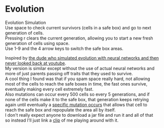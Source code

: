 # Evolution
Evolution Simulation  
Use space to check current survivors (cells in a safe box) and go to next generation of cells.  
Pressing r clears the current generation, allowing you to start a new fresh generation of cells using space.  
Use 1-9 and the 4 arrow keys to switch the safe box areas.  


Inspired by [the dude who simulated evolution with neural networks and then never looked back at youtube](https://www.youtube.com/watch?v=N3tRFayqVtk).  
My version is similar except without the use of actual neural networks and more of just parents passing off traits that they used to survive.   
A cool thing I found was that if you spam space really hard, not allowing most of the cells to reach the safe boxes in time, the fast ones survive, eventually making every cell extremely fast.  
Also mutations can occur every 500 cells so every 5 generations, and if none of the cells make it to the safe box, that generation keeps retrying again until eventually a [specific mutation occurs](https://youtu.be/crEHOCfDqJ4?si=dOB6AgyX1ket3CEw&t=127) that allows that cell to reach the safe box and repopulate the area all by itself.  
I don't really expect anyone to download a jar file and run it and all of that so instead I'll just link a [clip](https://youtu.be/crEHOCfDqJ4) of me playing around with it.  
